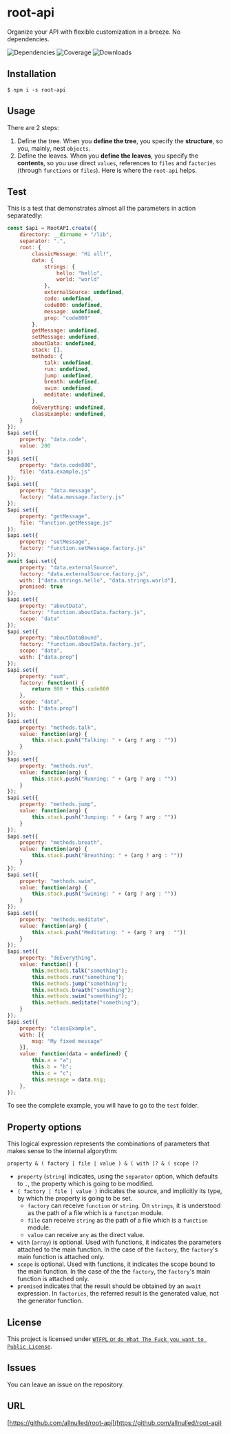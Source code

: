 # root-api

Organize your API with flexible customization in a breeze. No dependencies.

![Dependencies](https://img.shields.io/badge/dependencies-none-brightgreen) ![Coverage](https://img.shields.io/badge/coverage-%2B90%25-green) ![Downloads](https://img.shields.io/npm/dw/root-api)

## Installation

`$ npm i -s root-api`

## Usage

There are 2 steps:

1. Define the tree. When you **define the tree**, you specify the **structure**, so you, mainly, nest `objects`.
2. Define the leaves. When you **define the leaves**, you specify the **contents**, so you use direct `values`, references to `files` and `factories` (through `functions` or `files`). Here is where the `root-api` helps.

## Test

This is a test that demonstrates almost all the parameters in action separatedly:

```js
const $api = RootAPI.create({
	directory: __dirname + "/lib",
	separator: ".",
	root: {
		classicMessage: "Hi all!",
		data: {
			strings: {
				hello: "hello",
				world: "world"
			},
			externalSource: undefined,
			code: undefined,
			code800: undefined,
			message: undefined,
			prop: "code800"
		},
		getMessage: undefined,
		setMessage: undefined,
		aboutData: undefined,
		stack: [],
		methods: {
			talk: undefined,
			run: undefined,
			jump: undefined,
			breath: undefined,
			swim: undefined,
			meditate: undefined,
		},
		doEverything: undefined,
		classExample: undefined,
	}
});
$api.set({
	property: "data.code",
	value: 200
})
$api.set({
	property: "data.code800",
	file: "data.example.js"
});
$api.set({
	property: "data.message",
	factory: "data.message.factory.js"
});
$api.set({
	property: "getMessage",
	file: "function.getMessage.js"
});
$api.set({
	property: "setMessage",
	factory: "function.setMessage.factory.js"
});
await $api.set({
	property: "data.externalSource",
	factory: "data.externalSource.factory.js",
	with: ["data.strings.hello", "data.strings.world"],
	promised: true
});
$api.set({
	property: "aboutData",
	factory: "function.aboutData.factory.js",
	scope: "data"
});
$api.set({
	property: "aboutDataBound",
	factory: "function.aboutData.factory.js",
	scope: "data",
	with: ["data.prop"]
});
$api.set({
	property: "sum",
	factory: function() {
		return 800 + this.code800
	},
	scope: "data",
	with: ["data.prop"]
});
$api.set({
	property: "methods.talk",
	value: function(arg) {
		this.stack.push("Talking: " + (arg ? arg : ""))
	}
});
$api.set({
	property: "methods.run",
	value: function(arg) {
		this.stack.push("Running: " + (arg ? arg : ""))
	}
});
$api.set({
	property: "methods.jump",
	value: function(arg) {
		this.stack.push("Jumping: " + (arg ? arg : ""))
	}
});
$api.set({
	property: "methods.breath",
	value: function(arg) {
		this.stack.push("Breathing: " + (arg ? arg : ""))
	}
});
$api.set({
	property: "methods.swim",
	value: function(arg) {
		this.stack.push("Swiming: " + (arg ? arg : ""))
	}
});
$api.set({
	property: "methods.meditate",
	value: function(arg) {
		this.stack.push("Meditating: " + (arg ? arg : ""))
	}
});
$api.set({
	property: "doEverything",
	value: function() {
		this.methods.talk("something");
		this.methods.run("something");
		this.methods.jump("something");
		this.methods.breath("something");
		this.methods.swim("something");
		this.methods.meditate("something");
	}
});
$api.set({
	property: "classExample",
	with: [{
		msg: "My fixed message"
	}],
	value: function(data = undefined) {
		this.a = "a";
		this.b = "b";
		this.c = "c";
		this.message = data.msg;
	},
});
```

To see the complete example, you will have to go to the `test` folder.

## Property options

This logical expression represents the combinations of parameters that makes sense to the internal algorythm:

`property & ( factory | file | value ) & ( with )? & ( scope )?`

- `property` (`string`) indicates, using the `separator` option, which defaults to `.`, the property which is going to be modified.
- `( factory | file | value )`  indicates the source, and implicitly its type, by which the property is going to be set.
  - `factory` can receive `function` or `string`. On `strings`, it is understood as the path of a file which is a `function` module.
  - `file` can receive `string` as the path of a file which is a `function` module.
  - `value` can receive `any` as the direct value.
- `with` (`array`) is optional. Used with functions, it indicates the parameters attached to the main function. In the case of the `factory`, the `factory`'s main function is attached only.
- `scope` is optional. Used with functions, it indicates the scope bound to the main function. In the case of the the `factory`, the `factory`'s main function is attached only.
- `promised` indicates that the result should be obtained by an `await` expression. In `factories`, the referred result is the generated value, not the generator function.

## License

This project is licensed under [`WTFPL` or `do What The Fuck you want to Public License`](https://es.wikipedia.org/wiki/WTFPL).

## Issues

You can leave an issue on the repository.

## URL

[https://github.com/allnulled/root-api](https://github.com/allnulled/root-api)
